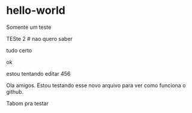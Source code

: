 # hello-world
Somente um teste


TESte 2 # nao quero saber


tudo certo

ok

estou tentando editar
456

Ola amigos. Estou testando esse novo arquivo para ver como funciona o github.

Tabom pra testar
